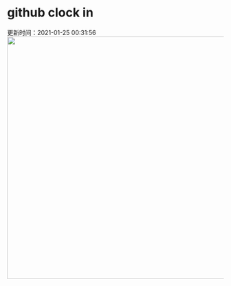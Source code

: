 # github clock in
更新时间：2021-01-25 00:31:56
 <img style="-webkit-user-select: none;margin: auto;cursor: zoom-in;" src="https://cn.bing.com/th?id=OHR.ChurchRock_ZH-CN6926315999_1920x1080.jpg&rf=LaDigue_1920x1080.jpg&pid=hp" width="1004" height="564"> 